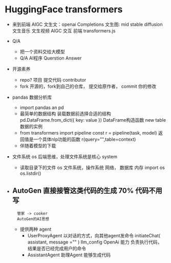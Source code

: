 # HuggingFace transformers

- 来到前端
    AIGC
    文生文：openai  Completions
    文生图: mid  stable diffusion
    文生音乐
    文生视频
    AIGC 交互 前端 transformers.js

- Q/A
    - 把一个资料交给大模型
    - Q/A AI程序
        Querstion
        Answer

- 开源素养
    - repo?
        项目
        提交代码 contributor
    - fork
        开源的，fork到自己的仓库，
        提交给原作者， commit 你的修改

- pandas 数据分析库
    - import pandas an pd
    - 最简单的数据结构 装载数据前选择合适的结构 pd.DataFrame.from_dict({
        key: value
    })       DataFrame构造函数
        new table数据的实例
    - from transformers import pipeline 
        const r = pipeline(task, model)  返回值是一个具体nlp功能的函数
        r(query="",table=context)
    - 伴随着模型的下载


- 文件系统  os
    后端思维，处理文件系统是核心  system
    - 读取目录下的文件
    os  文件系统，操作系统 网络， 数据库 内存
    import os
    os.listdir()

- AutoGen 直接接管这类代码的生成 70% 代码不用写
    - 
        管家 -> cooker
        AutoGen的AI思想
    - 提供两种 agent
        - UserProxyAgent
            以对话的方式，向其他agent发命令
            initiateChat(
                assistant,
                message =""
            )
            llm_config OpenAi 能力
            负责执行代码，结果是否已经完成用户的命令
        - AssistantAgent 助理Agent
            能够生成代码